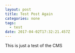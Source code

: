 ```yaml
---
layout: post
title: Test Post Again
categories: none
tags:
  - test
date: 2017-04-02T17:32:21.457Z
---
```


This is just a test of the CMS